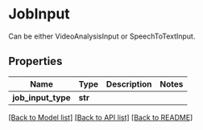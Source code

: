 # JobInput

Can be either VideoAnalysisInput or SpeechToTextInput.
## Properties
Name | Type | Description | Notes
------------ | ------------- | ------------- | -------------
**job_input_type** | **str** |  | 

[[Back to Model list]](../README.md#documentation-for-models) [[Back to API list]](../README.md#documentation-for-api-endpoints) [[Back to README]](../README.md)


